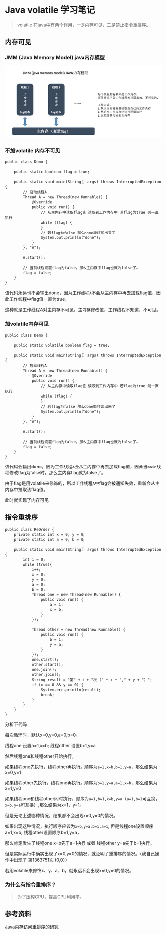 # Java volatile 学习笔记

> volatile 在java中有两个作用，一是内存可见，二是禁止指令重排序。

## 内存可见

### JMM (Java Memory Model) java内存模型

![](/image/java-volatile-memory-visible.jpg)

### 不加volatile 内存不可见
```
public class Demo {

    public static boolean flag = true;

    public static void main(String[] args) throws InterruptedException {
        // 启动线程A
        Thread A = new Thread(new Runnable() {
            @Override
            public void run() {
                // 从主内存中读取flag值 读取到工作内存中 若flag为true 则一直执行
                while (flag) {
                }
                // 若flag为false 那么done能打印出来了
                System.out.println("done");
            }
        }, "A");

        A.start();

        // 当前线程设置flag为false，那么主内存中flag也就为false了。
        flag = false;
    }
}
```

该代码永远也不会输出done，因为工作线程`A`不会从主内存中再去加载flag值，因此工作线程中flag值一直为true。

这种就是工作线程A对主内存不可见，主内存修改值，工作线程不知道，不可见。


### 加volatile内存可见

```
public class Demo {

    public static volatile boolean flag = true;

    public static void main(String[] args) throws InterruptedException {
        // 启动线程A
        Thread A = new Thread(new Runnable() {
            @Override
            public void run() {
                // 从主内存中读取flag值 读取到工作内存中 若flag为true 则一直执行
                while (flag) {
                }
                // 若flag为false 那么done能打印出来了
                System.out.println("done");
            }
        }, "A");

        A.start();

        // 当前线程设置flag为false，那么主内存中flag也就为false了。
        flag = false;
    }
}
```

该代码会输出done，因为工作线程`A`会从主内存中再去加载flag值，因此当`main`线程修改flag为false时，那么主内存flag就为false了。

由于flag是用volatile来修饰的，所以工作线程`A`中flag会被通知失效，重新会从主内存中拉取该flag值。

此时就实现了内存可见

## 指令重排序
```
public class ReOrder {
    private static int x = 0, y = 0;
    private static int a = 0, b = 0;

    public static void main(String[] args) throws InterruptedException {
        int i = 0;
        while (true){
            i++;
            x = 0;
            y = 0;
            a = 0;
            b = 0;
            Thread one = new Thread(new Runnable() {
                public void run() {
                    a = 1;
                    x = b;
                }
            });

            Thread other = new Thread(new Runnable() {
                public void run() {
                    b = 1;
                    y = a;
                }
            });
            one.start();
            other.start();
            one.join();
            other.join();
            String result = "第" + i + "次 (" + x + "," + y + "）";
            if (x == 0 && y == 0) {
                System.err.println(result);
                break;
            }
        }
    }
}
```

分析下代码

每次循环时，默认x=0,y=0,a=0,b=0。

线程one 设置a=1,x=b;  线程other 设置b=1,y=a

然后线程one和线程other开始执行。

如果线程one先执行，线程other再执行。顺序为`a=1,x=b,b=1,y=a`，那么结果为x=0,y=1

如果线程other先执行，线程one再执行。顺序为`b=1,y=a,a=1,x=b`，那么结果为x=1,y=0

如果线程one和线程other同时执行，顺序为`a=1,b=1,x=b,y=a`（`a=1,b=1`可互换，`x=b,y=a`可互换）,那么结果为x=1，y=1。

但是无论上述哪种情况，结果都不会出现x=0,y=0的情况。

如果出现这种情况，执行顺序应该为`x=b,y=a,b=1,a=1`, 但是线程one设置顺序a=1,x=b; 线程other设置顺序b=1,y=a，

那么肯定发生了线程one x=b先于a=1执行 或者 线程other y=a先于b=1执行。

但是实际运行中确实出现了x=0,y=0的情况，就证明了重排序的情况。（我自己操作中出现了 第1363751次 (0,0））

若用volatile来修饰x、y、a、b，就永远不会出现x=0,y=0的情况。


### 为什么有指令重排序？
> 为了压榨CPU，提高CPU利用率。




## 参考资料
[Java内存访问重排序的研究](https://tech.meituan.com/2014/09/23/java-memory-reordering.html)
